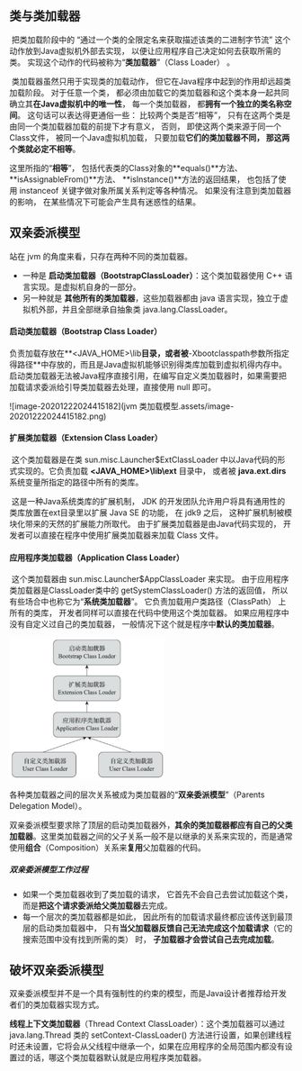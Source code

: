 ## 类与类加载器

​		把类加载阶段中的 “通过一个类的全限定名来获取描述该类的二进制字节流” 这个动作放到Java虚拟机外部去实现， 以便让应用程序自己决定如何去获取所需的类。 实现这个动作的代码被称为“**类加载器**”（Class Loader） 。

​		类加载器虽然只用于实现类的加载动作， 但它在Java程序中起到的作用却远超类加载阶段。 对于任意一个类， 都必须由加载它的类加载器和这个类本身一起共同确立其**在Java虚拟机中的唯一性**， 每一个类加载器， 都**拥有一个独立的类名称空间**。 这句话可以表达得更通俗一些： 比较两个类是否“相等”， 只有在这两个类是由同一个类加载器加载的前提下才有意义， 否则， 即使这两个类来源于同一个Class文件， 被同一个Java虚拟机加载， 只要加载**它们的类加载器不同， 那这两个类就必定不相等**。

   这里所指的“**相等**”， 包括代表类的Class对象的**equals()**方法、 **isAssignableFrom()**方法、 **isInstance()**方法的返回结果， 也包括了使用 instanceof 关键字做对象所属关系判定等各种情况。 如果没有注意到类加载器的影响， 在某些情况下可能会产生具有迷惑性的结果。



## 双亲委派模型

站在 jvm 的角度来看，只存在两种不同的类加载器。

- 一种是 **启动类加载器（BootstrapClassLoader）**：这个类加载器使用 C++ 语言实现。是虚拟机自身的一部分。
- 另一种就是 **其他所有的类加载器**，这些加载器都由 java 语言实现，独立于虚拟机外部，并且全部继承自抽象类 java.lang.ClassLoader。

#### 启动类加载器（Bootstrap Class Loader）

​		负责加载存放在**<JAVA_HOME>\lib**目录，或者被**-Xbootclasspath参数所指定得路径**中存放的，而且是Java虚拟机能够识别得类库加载到虚拟机得内存中。启动类加载器无法被Java程序直接引用，在编写自定义类加载器时，如果需要把加载请求委派给引导类加载器去处理，直接使用 null 即可。

![image-20201222024415182](jvm 类加载模型.assets/image-20201222024415182.png)

#### 扩展类加载器（Extension Class Loader）

​		这个类加载器是在类 sun.misc.Launcher$ExtClassLoader 中以Java代码的形式实现的。它负责加载 **<JAVA_HOME>\lib\ext** 目录中， 或者被 **java.ext.dirs** 系统变量所指定的路径中所有的类库。

​		这是一种Java系统类库的扩展机制， JDK 的开发团队允许用户将具有通用性的类库放置在ext目录里以扩展 Java SE 的功能， 在 jdk9 之后， 这种扩展机制被模块化带来的天然的扩展能力所取代。 由于扩展类加载器是由Java代码实现的， 开发者可以直接在程序中使用扩展类加载器来加载 Class 文件。

#### 应用程序类加载器（Application Class Loader）

​		这个类加载器由 sun.misc.Launcher$AppClassLoader 来实现。 由于应用程序类加载器是ClassLoader类中的 getSystemClassLoader() 方法的返回值， 所以有些场合中也称它为“**系统类加载器**”。 它负责加载用户类路径（ClassPath） 上所有的类库， 开发者同样可以直接在代码中使用这个类加载器。 如果应用程序中没有自定义过自己的类加载器， 一般情况下这个就是程序中**默认的类加载器**。

<img src="jvm 类加载模型.assets/image-20201222025102388.png" alt="image-20201222025102388" style="zoom:33%;" />

各种类加载器之间的层次关系被成为类加载器的“**双亲委派模型**”（Parents Delegation Model）。

双亲委派模型要求除了顶层的启动类加载器外，**其余的类加载器都应有自己的父类加载器**。这里类加载器之间的父子关系一般不是以继承的关系来实现的，而是通常使用**组合**（Composition）关系来**复用**父加载器的代码。

##### 双亲委派模型工作过程

- 如果一个类加载器收到了类加载的请求， 它首先不会自己去尝试加载这个类， 而是**把这个请求委派给父类加载器**去完成。
- 每一个层次的类加载器都是如此， 因此所有的加载请求最终都应该传送到最顶层的启动类加载器中， 只有**当父加载器反馈自己无法完成这个加载请求**（它的搜索范围中没有找到所需的类） 时， **子加载器才会尝试自己去完成加载**。



## 破坏双亲委派模型

双亲委派模型并不是一个具有强制性的约束的模型，而是Java设计者推荐给开发者们的类加载器实现方式。

**线程上下文类加载器**（Thread Context ClassLoader）：这个类加载器可以通过 java.lang.Thread 类的 setContext-ClassLoader() 方法进行设置，如果创建线程时还未设置，它将会从父线程中继承一个，如果在应用程序的全局范围内都没有设置过的话，哪这个类加载器默认就是应用程序类加载器。